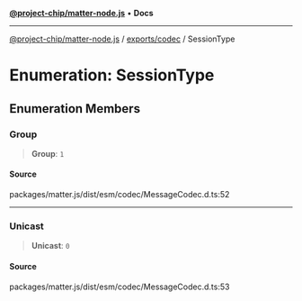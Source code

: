 [**@project-chip/matter-node.js**](../../../README.md) • **Docs**

***

[@project-chip/matter-node.js](../../../modules.md) / [exports/codec](../README.md) / SessionType

# Enumeration: SessionType

## Enumeration Members

### Group

> **Group**: `1`

#### Source

packages/matter.js/dist/esm/codec/MessageCodec.d.ts:52

***

### Unicast

> **Unicast**: `0`

#### Source

packages/matter.js/dist/esm/codec/MessageCodec.d.ts:53
